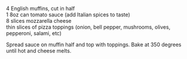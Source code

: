 ---
---

4 English muffins, cut in half  
1 8oz can tomato sauce (add Italian spices to taste)  
8 slices mozzarella cheese  
thin slices of pizza toppings (onion, bell pepper, mushrooms, olives, pepperoni, salami, etc) 

Spread sauce on muffin half and top with toppings. Bake at 350 degrees until hot and cheese 
melts.